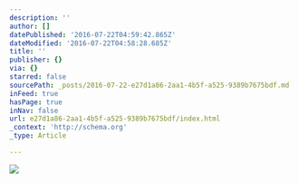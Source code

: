 ```yaml
---
description: ''
author: []
datePublished: '2016-07-22T04:59:42.865Z'
dateModified: '2016-07-22T04:58:28.685Z'
title: ''
publisher: {}
via: {}
starred: false
sourcePath: _posts/2016-07-22-e27d1a86-2aa1-4b5f-a525-9389b7675bdf.md
inFeed: true
hasPage: true
inNav: false
url: e27d1a86-2aa1-4b5f-a525-9389b7675bdf/index.html
_context: 'http://schema.org'
_type: Article

---
```

![](https://the-grid-user-content.s3-us-west-2.amazonaws.com/c59c994f-cb07-414d-9f7a-2aa32804b513.jpg)